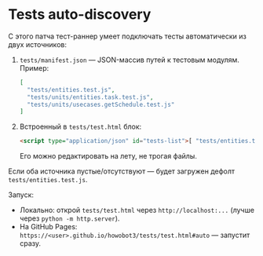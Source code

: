 # Tests auto-discovery

С этого патча тест-раннер умеет подключать тесты автоматически из двух источников:

1) `tests/manifest.json` — JSON-массив путей к тестовым модулям.
   Пример:
   ```json
   [
     "tests/entities.test.js",
     "tests/units/entities.task.test.js",
     "tests/units/usecases.getSchedule.test.js"
   ]
   ```

2) Встроенный в `tests/test.html` блок:
   ```html
   <script type="application/json" id="tests-list">[ "tests/entities.test.js" ]</script>
   ```
   Его можно редактировать на лету, не трогая файлы.

Если оба источника пустые/отсутствуют — будет загружен дефолт `tests/entities.test.js`.

Запуск:
- Локально: открой `tests/test.html` через `http://localhost:...` (лучше через `python -m http.server`).
- На GitHub Pages: `https://<user>.github.io/howobot3/tests/test.html#auto` — запустит сразу.

